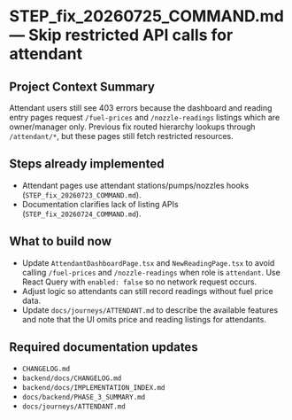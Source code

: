 # STEP_fix_20260725_COMMAND.md — Skip restricted API calls for attendant

## Project Context Summary
Attendant users still see 403 errors because the dashboard and reading entry pages
request `/fuel-prices` and `/nozzle-readings` listings which are owner/manager only.
Previous fix routed hierarchy lookups through `/attendant/*`, but these pages
still fetch restricted resources.

## Steps already implemented
- Attendant pages use attendant stations/pumps/nozzles hooks (`STEP_fix_20260723_COMMAND.md`).
- Documentation clarifies lack of listing APIs (`STEP_fix_20260724_COMMAND.md`).

## What to build now
- Update `AttendantDashboardPage.tsx` and `NewReadingPage.tsx` to avoid calling
  `/fuel-prices` and `/nozzle-readings` when role is `attendant`. Use React Query
  with `enabled: false` so no network request occurs.
- Adjust logic so attendants can still record readings without fuel price data.
- Update `docs/journeys/ATTENDANT.md` to describe the available features and note
  that the UI omits price and reading listings for attendants.

## Required documentation updates
- `CHANGELOG.md`
- `backend/docs/CHANGELOG.md`
- `backend/docs/IMPLEMENTATION_INDEX.md`
- `docs/backend/PHASE_3_SUMMARY.md`
- `docs/journeys/ATTENDANT.md`
